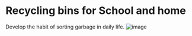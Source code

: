 # Recycling bins for School and home
Develop the habit of sorting garbage in daily life.
![image](https://github.com/Emoic/Recycling-Bins-for-School-and-home/blob/main/IMG/IMG_2858.jpg)
